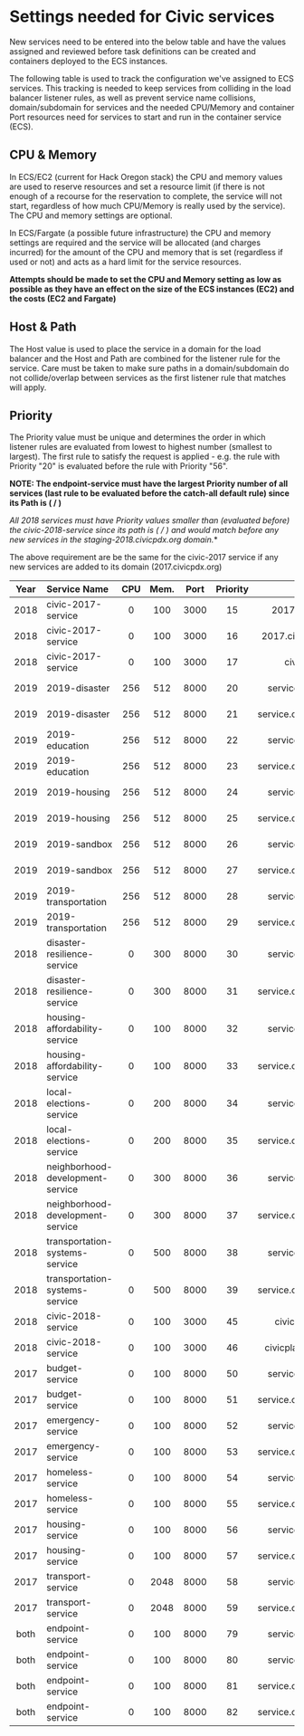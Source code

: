 #     **Settings needed for Civic services**

New services need to be entered into the below table and have the values assigned and reviewed before task definitions can be created and containers deployed to the ECS instances.

The following table is used to track the configuration we've assigned to ECS services. This tracking is needed to keep services from colliding in the load balancer listener rules, as well as prevent service name collisions, domain/subdomain for services and the needed CPU/Memory and container Port resources need for services to start and run in the container service (ECS).

## CPU & Memory
In ECS/EC2 (current for Hack Oregon stack) the CPU and memory values are used to reserve resources and set a resource limit (if there is not enough of a recourse for the reservation to complete, the service will not start, regardless of how much CPU/Memory is really used by the service). The CPU and memory settings are optional.

In ECS/Fargate (a possible future infrastructure) the CPU and memory settings are required and the service will be allocated (and charges incurred) for the amount of the CPU and memory that is set (regardless if used or not) and acts as a hard limit for the service resources.

**Attempts should be made to set the CPU and Memory setting as low as possible as they have an effect on the size of the ECS instances (EC2) and the costs (EC2 and Fargate)**

## Host & Path
The Host value is used to place the service in a domain for the load balancer and the Host and Path are combined for the listener rule for the service. Care must be taken to make sure paths in a domain/subdomain do not collide/overlap between services as the first listener rule that matches will apply.

## Priority
The Priority value must be unique and determines the order in which listener rules are evaluated from lowest to highest number (smallest to largest). The first rule to satisfy the request is applied - e.g. the rule with Priority "20" is evaluated before the rule with Priority "56".

**NOTE: The endpoint-service must have the largest Priority number of all services (last rule to be evaluated before the catch-all default rule) since its Path is ( / )**

**All 2018 services must have Priority values smaller than (evaluated before) the civic-2018-service since its path is ( /* ) and would match before any new services in the staging-2018.civicpdx.org domain.**

The above requirement are be the same for the civic-2017 service if any new services are added to its domain (2017.civicpdx.org)

| Year | Service Name                     | CPU  |  Mem.  |  Port   | Priority |           Host             | Path                       |
| :--: | :------------------------------- | :--: | :----: | :-----: | :------: | :-----------------------:  | :------------------------- |
| 2018 | civic-2017-service               |  0   |  100   |  3000   |    15    |   2017.civicpdx.org        | /*                         |
| 2018 | civic-2017-service               |  0   |  100   |  3000   |    16    |   2017.civicpdx.org:443    | /*                         |
| 2018 | civic-2017-service               |  0   |  100   |  3000   |    17    |   civicpdx.org             | /*                         |
| 2019 | 2019-disaster                    |  256 |  512   |  8000   |    20    |   service.civicpdx.org     | /2019-disaster*            |
| 2019 | 2019-disaster                    |  256 |  512   |  8000   |    21    |   service.civicpdx.org:443 | /2019-disaster*            |
| 2019 | 2019-education                   |  256 |  512   |  8000   |    22    |   service.civicpdx.org     | /2019-education*           |
| 2019 | 2019-education                   |  256 |  512   |  8000   |    23    |   service.civicpdx.org:443 | /2019-education*           |
| 2019 | 2019-housing                     |  256 |  512   |  8000   |    24    |   service.civicpdx.org     | /2019-housing*             |
| 2019 | 2019-housing                     |  256 |  512   |  8000   |    25    |   service.civicpdx.org:443 | /2019-housing*             |
| 2019 | 2019-sandbox                     |  256 |  512   |  8000   |    26    |   service.civicpdx.org     | /2019-sandbox*             |
| 2019 | 2019-sandbox                     |  256 |  512   |  8000   |    27    |   service.civicpdx.org:443 | /2019-sandbox*             |
| 2019 | 2019-transportation              |  256 |  512   |  8000   |    28    |   service.civicpdx.org     | /2019-transportation*      |
| 2019 | 2019-transportation              |  256 |  512   |  8000   |    29    |   service.civicpdx.org:443 | /2019-transportation*      |
| 2018 | disaster-resilience-service      |  0   |  300   |  8000   |    30    |   service.civicpdx.org     | /disaster-resilience*      |
| 2018 | disaster-resilience-service      |  0   |  300   |  8000   |    31    |   service.civicpdx.org:443 | /disaster-resilience*      |
| 2018 | housing-affordability-service    |  0   |  100   |  8000   |    32    |   service.civicpdx.org     | /housing-affordability*    |
| 2018 | housing-affordability-service    |  0   |  100   |  8000   |    33    |   service.civicpdx.org:443 | /housing-affordability*    |
| 2018 | local-elections-service          |  0   |  200   |  8000   |    34    |   service.civicpdx.org     | /local-elections*          |
| 2018 | local-elections-service          |  0   |  200   |  8000   |    35    |   service.civicpdx.org:443 | /local-elections*          |
| 2018 | neighborhood-development-service |  0   |  300   |  8000   |    36    |   service.civicpdx.org     | /neighborhood-development* |
| 2018 | neighborhood-development-service |  0   |  300   |  8000   |    37    |   service.civicpdx.org:443 | /neighborhood-development* |
| 2018 | transportation-systems-service   |  0   |  500   |  8000   |    38    |   service.civicpdx.org     | /transportation-systems*   |
| 2018 | transportation-systems-service   |  0   |  500   |  8000   |    39    |   service.civicpdx.org:443 | /transportation-systems*   |
| 2018 | civic-2018-service               |  0   |  100   |  3000   |    45    |   civicplatform.org        | /*                         |
| 2018 | civic-2018-service               |  0   |  100   |  3000   |    46    |   civicplatform.org:443    | /*                         |
| 2017 | budget-service                   |  0   |  100   |  8000   |    50    |   service.civicpdx.org     | /budget*                   |
| 2017 | budget-service                   |  0   |  100   |  8000   |    51    |   service.civicpdx.org:443 | /budget*                   |
| 2017 | emergency-service                |  0   |  100   |  8000   |    52    |   service.civicpdx.org     | /emergency*                |
| 2017 | emergency-service                |  0   |  100   |  8000   |    53    |   service.civicpdx.org:443 | /emergency*                |
| 2017 | homeless-service                 |  0   |  100   |  8000   |    54    |   service.civicpdx.org     | /homeless*                 |
| 2017 | homeless-service                 |  0   |  100   |  8000   |    55    |   service.civicpdx.org:443 | /homeless*                 |
| 2017 | housing-service                  |  0   |  100   |  8000   |    56    |   service.civicpdx.org     | /housing*                  |
| 2017 | housing-service                  |  0   |  100   |  8000   |    57    |   service.civicpdx.org:443 | /housing*                  |
| 2017 | transport-service                |  0   | 2048   |  8000   |    58    |   service.civicpdx.org     | /transport*                |
| 2017 | transport-service                |  0   | 2048   |  8000   |    59    |   service.civicpdx.org:443 | /transport*                |
| both | endpoint-service                 |  0   |  100   |  8000   |    79    |   service.civicpdx.org     | /                          |
| both | endpoint-service                 |  0   |  100   |  8000   |    80    |   service.civicpdx.org     | /\_\_assets*               |
| both | endpoint-service                 |  0   |  100   |  8000   |    81    |   service.civicpdx.org:443 | /                          |
| both | endpoint-service                 |  0   |  100   |  8000   |    82    |   service.civicpdx.org:443 | /\_\_assets*               |



